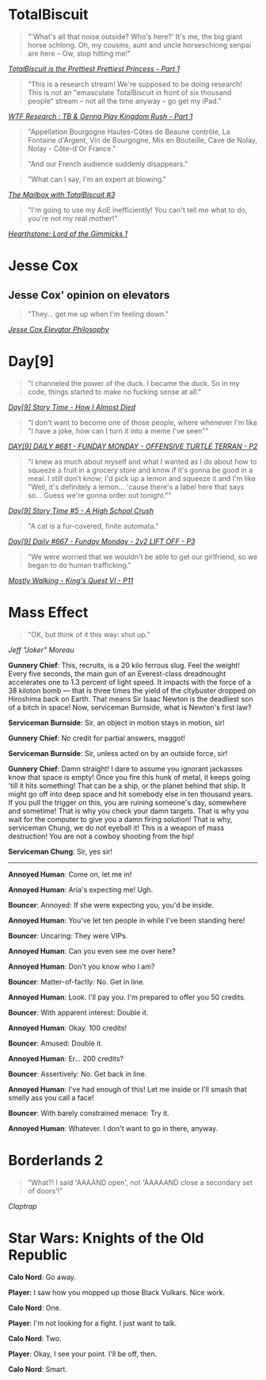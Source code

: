 TotalBiscuit
============

> "'What's all that noise outside? Who's here?' It's me, the big giant horse 
> schlong. Oh, my cousins, aunt and uncle horseschlong senpai are here – Ow, 
> stop hitting me!"

<cite>[TotalBiscuit is the Prettiest Prettiest Princess - Part 1](http://www.youtube.com/watch?v=KeSm9qPBSJM#t=902)</cite>



> "This is a research stream! We're supposed to be doing research! This is not an
> "emasculate TotalBiscuit in front of six thousand people" stream – not all the
> time anyway – go get my iPad."

<cite>[WTF Research : TB & Genna Play Kingdom Rush - Part 1](http://www.youtube.com/watch?v=1a3rwO_tl18#t=1285)</cite>



> "Appellation Bourgogne Hautes-Côtes de Beaune contrôle, La Fontaine d'Argent, 
> Vin de Bourgogne, Mis en Bouteille, Cave de Nolay, Nolay - Côte-d'Or France."
>
> "And our French audience suddenly disappears."

<!-- Markdown sucks. This comment is to prevent the blockquotes from joining -->

> "What can I say, I'm an expert at blowing."

<cite>[The Mailbox with TotalBiscuit #3](http://www.youtube.com/watch?v=wvvwYanzSWg#t=252)</cite>



> "I'm going to use my AoE inefficiently! You can't tell me what to do, you're 
> not my real mother!"

<cite>[Hearthstone: Lord of the Gimmicks 1](http://www.youtube.com/watch?v=rKCo6XlqLgo#t=2597)</cite>



Jesse Cox
=========

Jesse Cox' opinion on elevators
-------------------------------
> "They... get me up when I'm feeling down."

<cite>[Jesse Cox Elevator Philosophy](http://www.youtube.com/watch?v=ynUgcKvyjWc)</cite>



Day[9]
======

> "I channeled the power of the duck. I became the duck. So in my code, things 
> started to make no fucking sense at all."

<cite>[Day[9] Story Time - How I Almost Died](http://www.youtube.com/watch?v=RaQdd8bUaXk#t=692)</cite>



> "I don't want to become one of those people, where whenever I'm like "I have a 
> joke, how can I turn it into a meme I've seen""

<cite>[DAY[9] DAILY #681 - FUNDAY MONDAY - OFFENSIVE TURTLE TERRAN - P2](http://www.youtube.com/watch?v=WkijAmW2UgQ#t=373)</cite>



> "I knew as much about myself and what I wanted as I do about how to squeeze a 
> fruit in a grocery store and know if it's gonna be good in a meal. I still 
> don't know; I'd pick up a lemon and squeeze it and I'm like "Well, it's 
> definitely a lemon... 'cause there's a label here that says so... Guess we're 
> gonna order out tonight.""

<cite>[Day[9] Story Time #5 - A High School Crush](http://www.youtube.com/watch?v=CdLnuGAPNUg#t=198)</cite>



> "A cat is a fur-covered, finite automata."

<cite>[Day[9] Daily #667 - Funday Monday - 2v2 LIFT OFF - P3](http://www.youtube.com/watch?v=8gAibLqp85Q#t=316)</cite>



> "We were worried that we wouldn't be able to get our girlfriend, so we began 
> to do human trafficking."

<cite>[Mostly Walking - King's Quest VI - P11](https://www.youtube.com/watch?v=toM-lcUnqZQ#t=1421)</cite>



Mass Effect
===========

> "OK, but think of it this way: shut up."

<cite>Jeff "Joker" Moreau</cite>

**Gunnery Chief**: This, recruits, is a 20 kilo ferrous slug. Feel the weight! Every five seconds, the main gun of an Everest-class dreadnought accelerates one to 1.3 percent of light speed. It impacts with the force of a 38 kiloton bomb — that is three times the yield of the citybuster dropped on Hiroshima back on Earth. That means Sir Isaac Newton is the deadliest son of a bitch in space! Now, serviceman Burnside, what is Newton's first law?

**Serviceman Burnside**: Sir, an object in motion stays in motion, sir!

**Gunnery Chief**: No credit for partial answers, maggot!

**Serviceman Burnside**: Sir, unless acted on by an outside force, sir!

**Gunnery Chief**: Damn straight! I dare to assume you ignorant jackasses know that space is empty! Once you fire this hunk of metal, it keeps going 'till it hits something! That can be a ship, or the planet behind that ship. It might go off into deep space and hit somebody else in ten thousand years. If you pull the trigger on this, you are ruining someone's day, somewhere and sometime! That is why you check your damn targets. That is why you wait for the computer to give you a damn firing solution! That is why, serviceman Chung, we do not eyeball it! This is a weapon of mass destruction! You are not a cowboy shooting from the hip!

**Serviceman Chung**: Sir, yes sir!

---

**Annoyed Human**: Come on, let me in!

**Annoyed Human**: Aria's expecting me! Ugh.

**Bouncer**: Annoyed: If she were expecting you, you'd be inside.

**Annoyed Human**: You've let ten people in while I've been standing here!

**Bouncer**: Uncaring: They were VIPs.

**Annoyed Human**: Can you even see me over here?

**Annoyed Human**: Don't you know who I am?

**Bouncer**: Matter-of-factly: No. Get in line.

**Annoyed Human**: Look. I'll pay you. I'm prepared to offer you 50 credits.

**Bouncer**: With apparent interest: Double it.

**Annoyed Human**: Okay. 100 credits!

**Bouncer**: Amused: Double it.

**Annoyed Human**: Er... 200 credits?

**Bouncer**: Assertively: No. Get back in line.

**Annoyed Human**: I've had enough of this! Let me inside or I'll smash that smelly ass you call a face!

**Bouncer**: With barely constrained menace: Try it.

**Annoyed Human**: Whatever. I don't want to go in there, anyway.



Borderlands 2
=============

> "What?! I said 'AAAAND open', not 'AAAAAND close a secondary set of doors'!"

<cite>Claptrap</cite>



Star Wars: Knights of the Old Republic
======================================

**Calo Nord**: Go away.

**Player**: I saw how you mopped up those Black Vulkars. Nice work.

**Calo Nord**: One.

**Player**: I'm not looking for a fight. I just want to talk.

**Calo Nord**: Two.

**Player**: Okay, I see your point. I'll be off, then.

**Calo Nord**: Smart.
